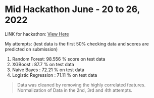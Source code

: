 # Mid Hackathon June - 20 to 26, 2022
LINK for hackathon: [View Here](https://dphi.tech/challenges/predict-career-longevity-for-nba-rookies/245/overview/about)

My attempts: (test data is the first 50% checking data and scores are predicted on submission)
1. Random Forest: 98.556 % score on test data
2. XGBoost : 87.7 % on test data
3. Naive Bayes : 72.21 % on test data
4. Logistic Regression : 71.11 % on test data

> Data was cleaned by removing the highly correlated features. <br>
> Normalization of Data in the 2nd, 3rd and 4th attempts.
